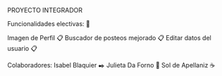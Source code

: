 PROYECTO INTEGRADOR

Funcionalidades electivas: 🚀



Imagen de Perfil 📋
Buscador de posteos mejorado 📋
Editar datos del usuario 📋





Colaboradores: 
Isabel Blaquier ✒️
Julieta Da Forno 🍺
Sol de Apellaniz ☕